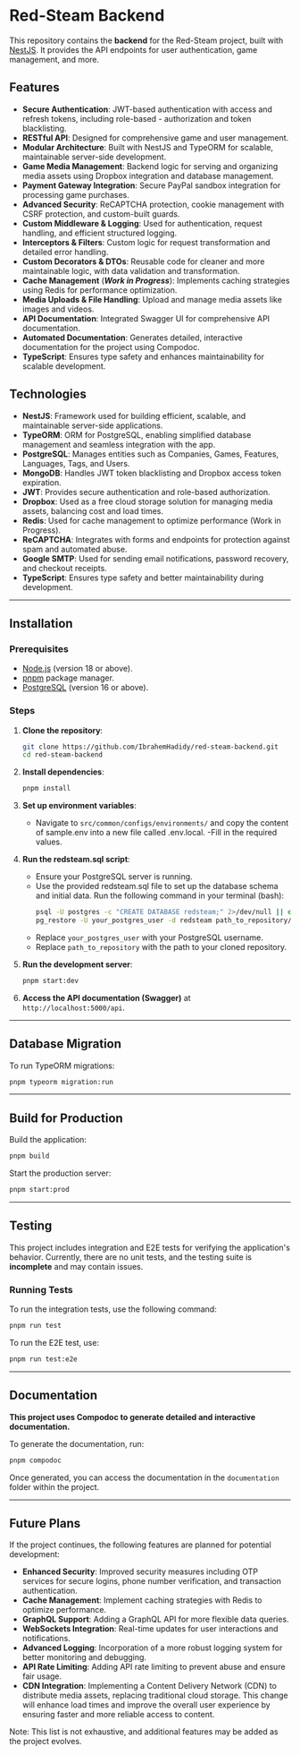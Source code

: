 # Red-Steam Backend

This repository contains the **backend** for the Red-Steam project, built with [NestJS](https://nestjs.com/). It provides the API endpoints for user authentication, game management, and more.

## Features

- **Secure Authentication**: JWT-based authentication with access and refresh tokens, including role-based - authorization and token blacklisting.
- **RESTful API**: Designed for comprehensive game and user management.
- **Modular Architecture**: Built with NestJS and TypeORM for scalable, maintainable server-side development.
- **Game Media Management**: Backend logic for serving and organizing media assets using Dropbox integration and database management.
- **Payment Gateway Integration**: Secure PayPal sandbox integration for processing game purchases.
- **Advanced Security**: ReCAPTCHA protection, cookie management with CSRF protection, and custom-built guards.
- **Custom Middleware & Logging**: Used for authentication, request handling, and efficient structured logging.
- **Interceptors & Filters**: Custom logic for request transformation and detailed error handling.
- **Custom Decorators & DTOs**: Reusable code for cleaner and more maintainable logic, with data validation and transformation.
- **Cache Management** (**_Work in Progress_**): Implements caching strategies using Redis for performance optimization.
- **Media Uploads & File Handling**: Upload and manage media assets like images and videos.
- **API Documentation**: Integrated Swagger UI for comprehensive API documentation.
- **Automated Documentation**: Generates detailed, interactive documentation for the project using Compodoc.
- **TypeScript**: Ensures type safety and enhances maintainability for scalable development.

## Technologies

- **NestJS**: Framework used for building efficient, scalable, and maintainable server-side applications.
- **TypeORM**: ORM for PostgreSQL, enabling simplified database management and seamless integration with the app.
- **PostgreSQL**: Manages entities such as Companies, Games, Features, Languages, Tags, and Users.
- **MongoDB**: Handles JWT token blacklisting and Dropbox access token expiration.
- **JWT**: Provides secure authentication and role-based authorization.
- **Dropbox**: Used as a free cloud storage solution for managing media assets, balancing cost and load times.
- **Redis**: Used for cache management to optimize performance (Work in Progress).
- **ReCAPTCHA**: Integrates with forms and endpoints for protection against spam and automated abuse.
- **Google SMTP**: Used for sending email notifications, password recovery, and checkout receipts.
- **TypeScript**: Ensures type safety and better maintainability during development.

---

## Installation

### Prerequisites

- [Node.js](https://nodejs.org/) (version 18 or above).
- [pnpm](https://pnpm.io/) package manager.
- [PostgreSQL](https://www.postgresql.org/) (version 16 or above).

### Steps

1. **Clone the repository**:

   ```bash
   git clone https://github.com/IbrahemHadidy/red-steam-backend.git
   cd red-steam-backend
   ```

2. **Install dependencies**:
   ```bash
   pnpm install
   ```
3. **Set up environment variables**:

   - Navigate to `src/common/configs/environments/` and copy the content of sample.env into a new file called .env.local.
     -Fill in the required values.

4. **Run the redsteam.sql script**:

   - Ensure your PostgreSQL server is running.
   - Use the provided redsteam.sql file to set up the database schema and initial data. Run the following command in your terminal (bash):
     ```bash
     psql -U postgres -c "CREATE DATABASE redsteam;" 2>/dev/null || echo "Database already exists"
     pg_restore -U your_postgres_user -d redsteam path_to_repository/src/common/configs/db/redsteam.sql
     ```
   - Replace `your_postgres_user` with your PostgreSQL username.
   - Replace `path_to_repository` with the path to your cloned repository.

5. **Run the development server**:

   ```bash
   pnpm start:dev
   ```

6. **Access the API documentation (Swagger)** at `http://localhost:5000/api`.

---

## Database Migration

To run TypeORM migrations:

```bash
pnpm typeorm migration:run
```

---

## Build for Production

Build the application:

```bash
pnpm build
```

Start the production server:

```bash
pnpm start:prod
```

---

## Testing

This project includes integration and E2E tests for verifying the application's behavior. Currently, there are no unit tests, and the testing suite is **incomplete** and may contain issues.

### Running Tests

To run the integration tests, use the following command:

```bash
pnpm run test
```

To run the E2E test, use:

```bash
pnpm run test:e2e
```

---

## Documentation

**This project uses Compodoc to generate detailed and interactive documentation.**

To generate the documentation, run:

```bash
pnpm compodoc
```

Once generated, you can access the documentation in the `documentation` folder within the project.

---

## Future Plans

If the project continues, the following features are planned for potential development:

- **Enhanced Security**: Improved security measures including OTP services for secure logins, phone number verification, and transaction authentication.
- **Cache Management**: Implement caching strategies with Redis to optimize performance.
- **GraphQL Support**: Adding a GraphQL API for more flexible data queries.
- **WebSockets Integration**: Real-time updates for user interactions and notifications.
- **Advanced Logging**: Incorporation of a more robust logging system for better monitoring and debugging.
- **API Rate Limiting**: Adding API rate limiting to prevent abuse and ensure fair usage.
- **CDN Integration**: Implementing a Content Delivery Network (CDN) to distribute media assets, replacing traditional cloud storage. This change will enhance load times and improve the overall user experience by ensuring faster and more reliable access to content.

Note: This list is not exhaustive, and additional features may be added as the project evolves.


